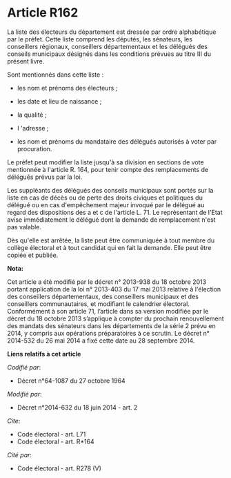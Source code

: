 # Article R162

La liste des électeurs du département est dressée par ordre alphabétique par le préfet. Cette liste comprend les députés, les
sénateurs, les conseillers régionaux, conseillers départementaux et les délégués des conseils municipaux désignés dans les
conditions prévues au titre III du présent livre. 

Sont mentionnés dans cette liste :

- les nom et prénoms des électeurs ;

- les date et lieu de naissance ;

- la qualité ;

- l 'adresse ;

- les nom et prénoms du mandataire des délégués autorisés à voter par procuration. 

Le préfet peut modifier la liste jusqu'à sa division en sections de vote mentionnée à l'article R. 164, pour tenir compte des
remplacements de délégués prévus par la loi. 

Les suppléants des délégués des conseils municipaux sont portés sur la liste en cas de décès ou de perte des droits civiques
et politiques du délégué ou en cas d'empêchement majeur invoqué par le délégué au regard des dispositions des a et c de
l'article L. 71. Le représentant de l'Etat avise immédiatement le délégué dont la demande de remplacement n'est pas valable. 

Dès qu'elle est arrêtée, la liste peut être communiquée à tout membre du collège électoral et à tout candidat qui en fait la
demande. Elle peut être copiée et publiée.

**Nota:**

Cet article a été modifié par le décret n° 2013-938 du 18 octobre 2013 portant application de la loi n° 2013-403 du 17 mai
2013 relative à l'élection des conseillers départementaux, des conseillers municipaux et des conseillers communautaires, et
modifiant le calendrier électoral. Conformément à son article 71, l’article dans sa version modifiée par le décret du 18
octobre 2013 s’applique à compter du prochain renouvellement des mandats des sénateurs dans les départements de la série 2
prévu en 2014, y compris aux opérations préparatoires à ce scrutin. Le décret n° 2014-532 du 26 mai 2014 a fixé cette date au
28 septembre 2014.

**Liens relatifs à cet article**

_Codifié par_:

  - Décret n°64-1087 du 27 octobre 1964

_Modifié par_:

  - Décret n°2014-632 du 18 juin 2014 - art. 2

_Cite_:

  - Code électoral - art. L71
  - Code électoral - art. R*164

_Cité par_:

  - Code électoral - art. R278 (V)

